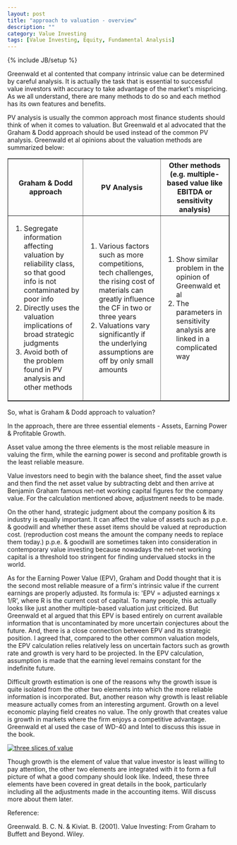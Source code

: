 ```yaml
---
layout: post
title: "approach to valuation - overview"
description: ""
category: Value Investing
tags: [Value Investing, Equity, Fundamental Analysis]
---
```

{% include JB/setup %}

Greenwald et al contented that company intrinsic value can be determined by careful analysis. It is actually the task that is essential to successful value investors with accuracy to take advantage of the market's mispricing. As we all understand, there are many methods to do so and each method has its own features and benefits.

PV analysis is usually the common approach most finance students should think of when it comes to valuation. But Greenwald et al advocated that the Graham & Dodd approach should be used instead of the common PV analysis. Greenwald et al opinions about the valuation methods are summarized below:

<table width="100%" border="1" cellpadding="100" cellspacing="3">
  <tr>
    <th width="34%" scope="col"><div align="center">Graham & Dodd approach</div></th>
    <th width="35%" scope="col"><div align="center">PV Analysis</div></th>
    <th width="31%" scope="col"><div align="center">Other methods<br />
    (e.g. multiple-based value like EBITDA or sensitivity analysis)</div></th>
  </tr>
  <tr>
    <td><div align="left">
      <ol>
        <li>Segregate information affecting valuation by reliability class, so that good info is not contaminated by poor info</li>
        <li>Directly uses the valuation implications of broad strategic judgments</li>
        <li>Avoid both of the problem found in PV analysis and other methods</li>
      </ol>
    </div></td>
    <td><div align="left">
      <ol>
        <li>Various factors such as more competitions, tech challenges, the rising cost of materials can greatly influence the CF in two or three years</li>
        <li>Valuations vary significantly if the underlying assumptions are off by only small amounts</li>
      </ol>
    </div></td>
    <td><div align="left">
      <ol>
        <li>Show similar problem in the opinion of Greenwald et al</li>
        <li>The parameters in sensitivity analysis are linked in a complicated way</li>
      </ol>
    </div></td>
  </tr>
</table>

So, what is Graham & Dodd approach to valuation?

In the approach, there are three essential elements - Assets, Earning Power & Profitable Growth.

Asset value among the three elements is the most reliable measure in valuing the firm, while the earning power is second and profitable growth is the least reliable measure.

Value investors need to begin with the balance sheet, find the asset value and then find the net asset value by subtracting debt and then arrive at Benjamin Graham famous net-net working capital figures for the company value. For the calculation mentioned above, adjustment needs to be made.
 
On the other hand, strategic judgment about the company position & its industry is equally important. It can affect the value of assets such as p.p.e. & goodwill and whether these asset items should be valued at reproduction cost. (reproduction cost means the amount the company needs to replace them today.) p.p.e. & goodwill are sometimes taken into consideration in contemporary value investing because nowadays the net-net working capital is a threshold too stringent for finding undervalued stocks in the world.

As for the Earning Power Value (EPV), Graham and Dodd thought that it is the second most reliable measure of a firm's intrinsic value if the current earnings are properly adjusted. Its formula is: 'EPV = adjusted earnings x 1/R', where R is the current cost of capital. To many people, this actually looks like just another multiple-based valuation just criticized. But Greenwald et al argued that this EPV is based entirely on current available information that is uncontaminated by more uncertain conjectures about the future. And, there is a close connection between EPV and its strategic position. I agreed that, compared to the other common valuation models, the EPV calculation relies relatively less on uncertain factors such as growth rate and growth is very hard to be projected. In the EPV calculation, assumption is made that the earning level remains constant for the indefinite future.

Difficult growth estimation is one of the reasons why the growth issue is quite isolated from the other two elements into which the more reliable information is incorporated. But, another reason why growth is least reliable measure actually comes from an interesting argument. Growth on a level economic playing field creates no value. The only growth that creates value is growth in markets where the firm enjoys a competitive advantage. Greenwald et al used the case of WD-40 and Intel to discuss this issue in the book.

[![three slices of value](http://ryancheng.s3.amazonaws.com/Linear%20Programming/threeslicesofvalue.jpg)](http://www.capitalideasonline.com/articles/index.php?id=2020)

Though growth is the element of value that value investor is least willing to pay attention, the other two elements are integrated with it to form a full picture of what a good company should look like. Indeed, these three elements have been covered in great details in the book, particularly including all the adjustments made in the accounting items. Will discuss more about them later.

Reference:

Greenwald. B. C. N. & Kiviat. B. (2001). Value Investing: From Graham to Buffett and Beyond. Wiley.
